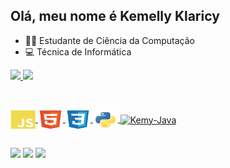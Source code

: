 ## Olá, meu nome é Kemelly Klaricy
- 👩‍💻 Estudante de Ciência da Computação
- 💻 Técnica de Informática 

<div>
  <a href="https://beacons.ai/klaricy">
  <img height="180em" src="https://github-readme-stats.vercel.app/api?username=klaricy&show_icons=true&theme=dark&include_all_commits=true&count_private=true"/>
  <img height="180em" src="https://github-readme-stats.vercel.app/api/top-langs/?username=klaricy&layout=compact&langs_count=16&theme=dark"/>
</div>
  
 ##
  
  <div style="display: inline_block"><br>
  <img align="center" alt="Kemy-Js" height="30" width="40" src="https://raw.githubusercontent.com/devicons/devicon/master/icons/javascript/javascript-plain.svg">
  <img align="center" alt="Kemy-HTML" height="30" width="40" src="https://raw.githubusercontent.com/devicons/devicon/master/icons/html5/html5-original.svg">
  <img align="center" alt="Kemy-CSS" height="30" width="40" src="https://raw.githubusercontent.com/devicons/devicon/master/icons/css3/css3-original.svg">
  <img align="center" alt="Kemy-Python" height="30" width="40" src="https://raw.githubusercontent.com/devicons/devicon/master/icons/python/python-original.svg">
  <img align="center" alt="Kemy-Java" height="40" width="35" src="https://cdn.jsdelivr.net/gh/devicons/devicon/icons/java/java-original.svg">    
</div>

  ##
  
  <div>
  <a href="https://instagram.com/kemellyklaricy" target="_blank"><img src="https://img.shields.io/badge/-Instagram-%23E4405F?style=for-the-badge&logo=instagram&logoColor=white" target="_blank"></a>
  <a href = "mailto:limaklaricy@gmail.com"><img src="https://img.shields.io/badge/Gmail-D14836?style=for-the-badge&logo=gmail&logoColor=white" target="_blank"></a>
  <a href="https://www.linkedin.com/in/klaricy-lima-1917a526a/" target="_blank"><img src="https://img.shields.io/badge/-LinkedIn-%230077B5?style=for-the-badge&logo=linkedin&logoColor=white" target="_blank"></a>   
</div>

